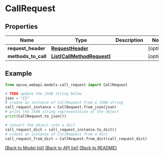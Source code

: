 # CallRequest


## Properties

Name | Type | Description | Notes
------------ | ------------- | ------------- | -------------
**request_header** | [**RequestHeader**](RequestHeader.md) |  | [optional] 
**methods_to_call** | [**List[CallMethodRequest]**](CallMethodRequest.md) |  | [optional] 

## Example

```python
from opcua_webapi.models.call_request import CallRequest

# TODO update the JSON string below
json = "{}"
# create an instance of CallRequest from a JSON string
call_request_instance = CallRequest.from_json(json)
# print the JSON string representation of the object
print(CallRequest.to_json())

# convert the object into a dict
call_request_dict = call_request_instance.to_dict()
# create an instance of CallRequest from a dict
call_request_from_dict = CallRequest.from_dict(call_request_dict)
```
[[Back to Model list]](../README.md#documentation-for-models) [[Back to API list]](../README.md#documentation-for-api-endpoints) [[Back to README]](../README.md)


